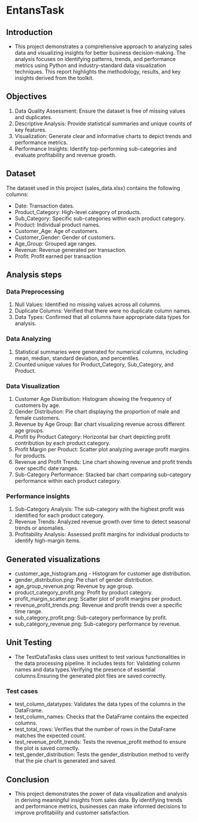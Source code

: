 # EntansTask

## Introduction
- This project demonstrates a comprehensive approach to analyzing sales data and visualizing insights for better business decision-making. The analysis focuses on identifying patterns, trends, and performance metrics using Python and industry-standard data visualization techniques. This report highlights the methodology, results, and key insights derived from the toolkit.

## Objectives
  1. Data Quality Assessment: Ensure the dataset is free of missing values and duplicates.
  2. Descriptive Analysis: Provide statistical summaries and unique counts of key features.
  3. Visualization: Generate clear and informative charts to depict trends and performance metrics.
  4. Performance Insights: Identify top-performing sub-categories and evaluate profitability and revenue growth.

## Dataset
   The dataset used in this project (sales_data.xlsx) contains the following columns: 
   - Date: Transaction dates.
   - Product_Category: High-level category of products.
   - Sub_Category: Specific sub-categories within each product category.
   - Product: Individual product names.
   - Customer_Age: Age of customers.
   - Customer_Gender: Gender of customers.
   - Age_Group: Grouped age ranges.
   - Revenue: Revenue generated per transaction.
   - Profit: Profit earned per transaction  

## Analysis steps
### Data Preprocessing
1. Null Values: Identified no missing values across all columns.
2. Duplicate Columns: Verified that there were no duplicate column names.
3. Data Types: Confirmed that all columns have appropriate data types for analysis.
### Data Analyzing
1. Statistical summaries were generated for numerical columns, including mean, median, standard deviation, and percentiles.
2. Counted unique values for Product_Category, Sub_Category, and Product.  
### Data Visualization
1. Customer Age Distribution: Histogram showing the frequency of customers by age.
2. Gender Distribution: Pie chart displaying the proportion of male and female customers.
3. Revenue by Age Group: Bar chart visualizing revenue across different age groups.
4. Profit by Product Category: Horizontal bar chart depicting profit contribution by each product category.
5. Profit Margin per Product: Scatter plot analyzing average profit margins for products.
6. Revenue and Profit Trends: Line chart showing revenue and profit trends over specific date ranges.
7. Sub-Category Performance: Stacked bar chart comparing sub-category performance within each product category.
### Performance insights
1. Sub-Category Analysis: The sub-category with the highest profit was identified for each product category.
2. Revenue Trends: Analyzed revenue growth over time to detect seasonal trends or anomalies.
3. Profitability Analysis: Assessed profit margins for individual products to identify high-margin items.

## Generated visualizations
- customer_age_histogram.png - Histogram for customer age distribution.
- gender_distribution.png: Pie chart of gender distribution.
- age_group_revenue.png: Revenue by age group.
- product_category_profit.png: Profit by product category.
- profit_margin_scatter.png: Scatter plot of profit margins per product.
- revenue_profit_trends.png: Revenue and profit trends over a specific time range.
- sub_category_profit.png: Sub-category performance by profit.
- sub_category_revenue.png: Sub-category performance by revenue.

## Unit Testing
 - The TestDataTasks class uses unittest to test various functionalities in the data processing pipeline. It includes tests for:
     Validating column names and data types.Verifying the presence of essential columns.Ensuring the generated plot files are saved correctly.
### Test cases
- test_column_datatypes: Validates the data types of the columns in the DataFrame.
- test_column_names: Checks that the DataFrame contains the expected columns.
- test_total_rows: Verifies that the number of rows in the DataFrame matches the expected count.
- test_revenue_profit_trends: Tests the revenue_profit method to ensure the plot is saved correctly.
- test_gender_distribution: Tests the gender_distribution method to verify that the pie chart is generated and saved.
     
## Conclusion
- This project demonstrates the power of data visualization and analysis in deriving meaningful insights from sales data. By identifying trends and performance metrics, businesses can make informed decisions to improve profitability and customer satisfaction.

